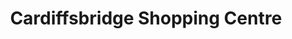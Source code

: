 ---
title: "Cardiffsbridge Shopping Centre"
url: /dublin/cardiffsbridge-shopping-centre/
shop: Einkaufszentrum
---